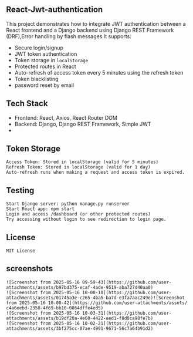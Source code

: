 ## React-Jwt-authentication
This project demonstrates how to integrate  JWT authentication between a  React frontend  and a Django backend using Django REST Framework (DRF),Error handling by flash messages.It supports:

- Secure login/signup
- JWT token authentication
- Token storage in `localStorage`
- Protected routes in React
- Auto-refresh of access token every 5 minutes using the refresh token
- Token blacklisting
- password reset by email

## Tech Stack
- Frontend: React, Axios, React Router DOM
- Backend: Django, Django REST Framework, Simple JWT
- 
## Token Storage
    Access Token: Stored in localStorage (valid for 5 minutes)
    Refresh Token: Stored in localStorage (valid for 1 day)
    Auto-refresh runs when making a request and access token is expired.

## Testing
    Start Django server: python manage.py runserver
    Start React app: npm start
    Login and access /dashboard (or other protected routes)
    Try accessing without login to see redirection to login page.
## License
    MIT License
## screenshots
    ![Screenshot from 2025-05-16 09-59-43](https://github.com/user-attachments/assets/b97bd375-ecaf-4ade-9519-aba727d40aa0)
    ![Screenshot from 2025-05-16 10-00-10](https://github.com/user-attachments/assets/01745a3e-c265-4ba5-ba7d-e3fa7aac249e)![Screenshot from 2025-05-16 10-00-42](https://github.com/user-attachments/assets/          c4a6eebd-2358-4f69-bb10-0864dffe4ed5)
    ![Screenshot from 2025-05-16 10-03-31](https://github.com/user-attachments/assets/b19df20a-4e60-4422-aed1-f8d8ca98fe7b)
    ![Screenshot from 2025-05-16 10-02-21](https://github.com/user-attachments/assets/3bf275cc-07ae-4991-9671-56c7a64b91d2)
